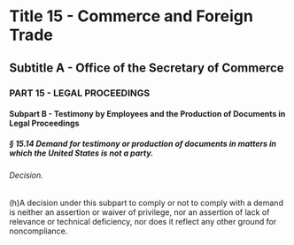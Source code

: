 
# Title 15 - Commerce and Foreign Trade
## Subtitle A - Office of the Secretary of Commerce
### PART 15 - LEGAL PROCEEDINGS
#### Subpart B - Testimony by Employees and the Production of Documents in Legal Proceedings
##### § 15.14 Demand for testimony or production of documents in matters in which the United States is not a party.
###### Decision.

(h)A decision under this subpart to comply or not to comply with a demand is neither an assertion or waiver of privilege, nor an assertion of lack of relevance or technical deficiency, nor does it reflect any other ground for noncompliance.
